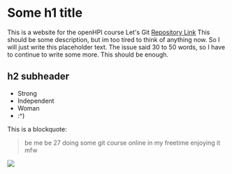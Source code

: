# Some h1 title

This is a website for the openHPI course Let's Git
[Repository Link](https://github.com/alex-barth/alex-barth.github.io)
This should be some description, but im too tired to think of anything now. So I will just write this placeholder text. The issue said 30 to 50 words, so I have to continue to write some more. This should be enough.

## h2 subheader
* Strong
* Independent
* Woman
* :^)

This is a blockquote:

> be me
> be 27
> doing some git course online in my freetime
> enjoying it
> mfw 


<img src="https://external-content.duckduckgo.com/iu/?u=https%3A%2F%2Fbraedenetienne.files.wordpress.com%2F2015%2F10%2Fyou-pc-bro.png&f=1&nofb=1" />
